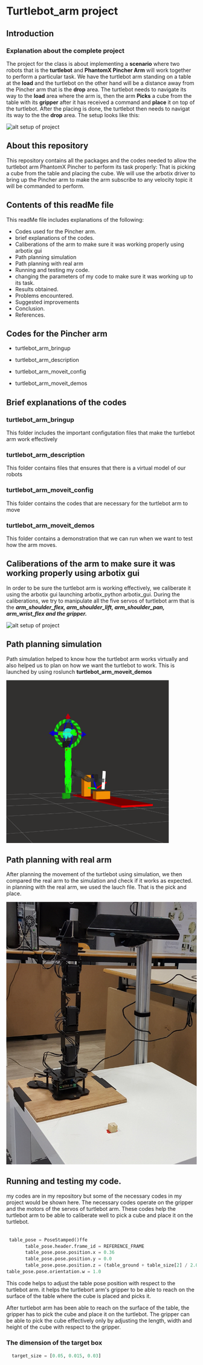 # Turtlebot_arm project

## Introduction

### Explanation about the complete project

The project for the class is about implementing a **scenario** where two robots that is the **turtlebot** and **PhantomX Pincher Arm** will work together to perform a particular task. We have the turtlebot arm standing on a table at the **load** and the turtlebot on the other hand will be a distance away from the Pincher arm that is the **drop** area. 
The turtlebot needs to navigate its way to the **load** area where the arm is, then the arm **Picks** a cube from the table with its **gripper** after it has received a command and **place** it on top of the turtlebot. After the placing is done, the turtlebot then needs to navigat its way to the the **drop** area. The setup looks like this:

![alt setup of project](https://i.ytimg.com/vi/jgKtQxnRqao/maxresdefault.jpg)

## About this repository

This repository contains all the packages and the codes needed to allow the turtlebot arm PhantomX Pincher to perform its task properly: That is picking a cube from the table and placing the cube. We will use the arbotix driver to bring up the Pincher arm to make the arm subscribe to any velocity topic it will be commanded to perform.


## Contents of this readMe file

This readMe file includes explanations of the following:

* Codes used for the Pincher arm.
* brief explanations of the codes.
* Caliberations of the arm to make sure it was working properly using arbotix gui
* Path planning simulation
* Path planning with real arm
* Running and testing my code.
* changing the parameters of my code to make sure it was working up to its task.
* Results obtained.
* Problems encountered.
* Suggested improvements
* Conclusion.
* References.


## Codes for the Pincher arm

* turtlebot_arm_bringup

* turtlebot_arm_description

* turtlebot_arm_moveit_config

* turtlebot_arm_moveit_demos




## Brief explanations of the codes

### turtlebot_arm_bringup

This folder includes the important configutation files that make the turtlebot arm work effectively

### turtlebot_arm_description

This folder contains files that ensures that there is a virtual model of our robots

### turtlebot_arm_moveit_config

This folder contains the codes that are necessary for the turtlebot arm to move

### turtlebot_arm_moveit_demos

This folder contains a demonstration that we can run when we want to test how the arm moves.


## Caliberations of the arm to make sure it was working properly using arbotix gui

In order to be sure the turtlebot arm is working effectively, we caliberate it using the arbotix gui launching arbotix_python arbotix_gui. 
During the caliberations, we try to manipulate all the five servos of turtlebot arm that is the ***arm_shoulder_flex, arm_shoulder_lift, arm_shoulder_pan, arm_wrist_flex and the gripper.***


![alt setup of project](https://alliance.seas.upenn.edu/~cis700ii/dynamic/team4/wp-content/uploads/sites/6/2015/11/arbGui.png)



## Path planning simulation

Path simulation helped to know how the turtlebot arm works virtually and also helped us to plan on how we want the turtlebot to work. This is launched by using roslunch **turtlebot_arm_moveit_demos** 


![alt setup of project](https://github.com/Bismark28/bismark/blob/master/Screenshot%20from%202018-05-09%2010:19:06.png)

## Path planning with real arm

After planning the movement of the turtlebot using simulation, we then compared the real arm to the simulation and check if it works as expected. in planning with the real arm, we used the lauch file. That is the pick and place.


![alt setup of project](https://github.com/Bismark28/bismark/blob/master/20180508_162039.jpg)


## Running and testing my code.

my codes are in my repository but some of the necessary codes in my project would be shown here.
The necessary codes operate on the gripper and the motors of the servos of turtlebot arm. These codes help the turtlebot arm to be able to caliberate well to pick a cube and place it on the turtlebot. 


 ~~~python code
 
  table_pose = PoseStamped()ffe
        table_pose.header.frame_id = REFERENCE_FRAME
        table_pose.pose.position.x = 0.36
        table_pose.pose.position.y = 0.0
        table_pose.pose.position.z = (table_ground + table_size[2] / 2.0)-0.081
table_pose.pose.orientation.w = 1.0
~~~

This code helps to adjust the table pose position with respect to the turtlebot arm. it helps the turtlebort arm's gripper to be able to reach on the surface of the table where the cube is placed and picks it.


After turtlebot arm has been able to reach on the surface of the table, the gripper has to pick the cube and place it on the turtlebot. The gripper can be able to pick the cube effectively only by adjusting the length, width and height of the cube with respect to the gripper.


### The dimension of the target box

~~~python code
  target_size = [0.05, 0.015, 0.03]
~~~




